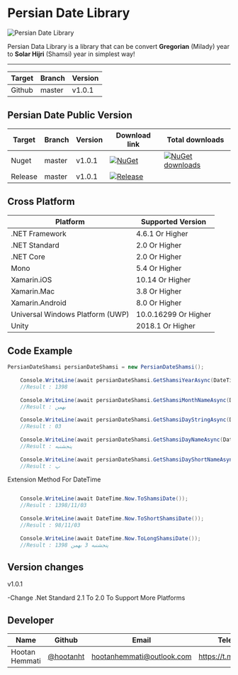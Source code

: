 # Persian Date Library

![Persian Date Library](https://lh3.googleusercontent.com/p_InfUloerXCEMJLLGA4n8HAQT7yR1kTn53cpYwFlFHkqa9TlaXE9K6BVef6i19JJzo=s180-rw)

Persian Data Library is a library that can be convert **Gregorian** (Milady) year to **Solar Hijri** (Shamsi) year in simplest way!

-------------------------

| Target | Branch | Version |
| ------ | ------ | ------ |
| Github | master | v1.0.1 | 


## Persian Date Public Version
| Target | Branch | Version | Download link | Total downloads |
| ------ | ------ | ------ | ------ | ------ |
| Nuget | master | v1.0.1 | [![NuGet](https://img.shields.io/nuget/v/PersianDateShamsi.svg)](https://www.nuget.org/packages/PersianDateShamsi) | [![NuGet downloads](https://img.shields.io/nuget/dt/PersianDateShamsi.svg)](https://www.nuget.org/packages/PersianDateShamsi) |
| Release | master | v1.0.1 | [![Release](http://s9.picofile.com/file/8353468992/releases.PNG)](https://github.com/hootanht/PrsianDate) | |

## Cross Platform

| Platform | Supported Version |
| ------ | ------ |
| .NET Framework | 4.6.1 Or Higher|
| .NET Standard | 2.0 Or Higher|
| .NET Core | 2.0 Or Higher|
| Mono | 5.4 Or Higher|
| Xamarin.iOS | 10.14 Or Higher|
| Xamarin.Mac | 3.8 Or Higher|
| Xamarin.Android | 8.0 Or Higher|
| Universal Windows Platform (UWP) | 10.0.16299 Or Higher|
| Unity | 2018.1 Or Higher|

## Code Example

```c#
PersianDateShamsi persianDateShamsi = new PersianDateShamsi();
    
    Console.WriteLine(await persianDateShamsi.GetShamsiYearAsync(DateTime.Now));
    //Result : 1398
    
    Console.WriteLine(await persianDateShamsi.GetShamsiMonthNameAsync(DateTime.Now));
    //Result : بهمن
    
    Console.WriteLine(await persianDateShamsi.GetShamsiDayStringAsync(DateTime.Now));
    //Result : 03
    
    Console.WriteLine(await persianDateShamsi.GetShamsiDayNameAsync(DateTime.Now));
    //Result : پنجشنبه
    
    Console.WriteLine(await persianDateShamsi.GetShamsiDayShortNameAsync(DateTime.Now));
    //Result : پ
```

Extension Method For DateTime

```c#

    Console.WriteLine(await DateTime.Now.ToShamsiDate());
    //Result : 1398/11/03
    
    Console.WriteLine(await DateTime.Now.ToShortShamsiDate());
    //Result : 98/11/03
    
    Console.WriteLine(await DateTime.Now.ToLongShamsiDate());
    //Result : پنجشنبه 3 بهمن 1398
```

## Version changes

v1.0.1

-Change .Net Standard 2.1 To 2.0 To Support More Platforms
## Developer

| Name | Github | Email | Telegram |
| ------ | ------ | ------ | ------ |
| Hootan Hemmati | [@hootanht](https://github.com/hootanht) | [hootanhemmati@outlook.com](mailto:hootanhemmati@outlook.com) | https://t.me/hootanht |
